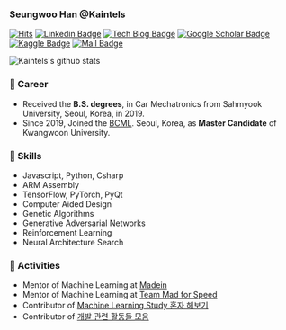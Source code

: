 ### Seungwoo Han @Kaintels

[![Hits](https://hits.seeyoufarm.com/api/count/incr/badge.svg?url=https%3A%2F%2Fgithub.com%2FKaintels)](https://hits.seeyoufarm.com)
[![Linkedin Badge](https://img.shields.io/badge/-LinkedIn-blue?style=flat-square&logo=Linkedin&logoColor=white&link=https://www.linkedin.com/in/swhan/)](https://www.linkedin.com/in/swhan/)
[![Tech Blog Badge](http://img.shields.io/badge/-Tech%20blog-black?style=flat-square&logo=github&link=https://kaintels.github.io/)](https://kaintels.github.io/) 
[![Google Scholar Badge](https://img.shields.io/badge/-Scholar-4285f4?style=flat-square&logo=google-scholar&logoColor=white&link=https://scholar.google.com/citations?user=NWbfyKYAAAAJ&hl)](https://scholar.google.com/citations?user=NWbfyKYAAAAJ&hl) 
[![Kaggle Badge](https://img.shields.io/badge/-Kaggle-20BEFF?style=flat-square&logo=Kaggle&logoColor=white&link=https://www.kaggle.com/kaintels/)](https://www.kaggle.com/kaintels) 
[![Mail Badge](https://img.shields.io/badge/-Mail-d14836?style=flat-square&logo=Gmail&logoColor=white&link=mailto:swoohan@outlook.kr)](mailto:swoohan@outlook.kr)

![Kaintels's github stats](https://github-readme-stats.vercel.app/api?username=Kaintels&show_icons=true&hide_border=true&&count_private=true)

### 🔭 Career
- Received the **B.S. degrees**, in Car Mechatronics from Sahmyook University, Seoul, Korea, in 2019.
- Since 2019, Joined the [BCML](http://bcml.kw.ac.kr/). Seoul, Korea, as **Master Candidate** of Kwangwoon University.

### 🌱 Skills
- Javascript, Python, Csharp
- ARM Assembly
- TensorFlow, PyTorch, PyQt
- Computer Aided Design
- Genetic Algorithms
- Generative Adversarial Networks
- Reinforcement Learning
- Neural Architecture Search

### 👯 Activities
- Mentor of Machine Learning at [Madein](https://made-in.co.kr/)
- Mentor of Machine Learning at [Team Mad for Speed](https://www.facebook.com/teammfs)
- Contributor of [Machine Learning Study 혼자 해보기](https://github.com/teddylee777/machine-learning) 
- Contributor of [개발 관련 활동들 모음](https://github.com/FKgk/awesome-activity)
